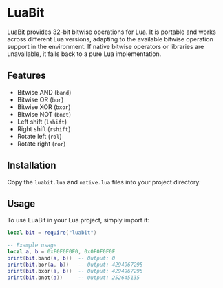 # LuaBit

LuaBit provides 32-bit bitwise operations for Lua. It is portable and works across different Lua versions, adapting to the available bitwise operation support in the environment. If native bitwise operators or libraries are unavailable, it falls back to a pure Lua implementation.

## Features

- Bitwise AND (`band`)
- Bitwise OR (`bor`)
- Bitwise XOR (`bxor`)
- Bitwise NOT (`bnot`)
- Left shift (`lshift`)
- Right shift (`rshift`)
- Rotate left (`rol`)
- Rotate right (`ror`)

## Installation

Copy the `luabit.lua` and `native.lua` files into your project directory.

## Usage

To use LuaBit in your Lua project, simply import it:

```lua
local bit = require("luabit")

-- Example usage
local a, b = 0xF0F0F0F0, 0x0F0F0F0F
print(bit.band(a, b))  -- Output: 0
print(bit.bor(a, b))   -- Output: 4294967295
print(bit.bxor(a, b))  -- Output: 4294967295
print(bit.bnot(a))     -- Output: 252645135
```
